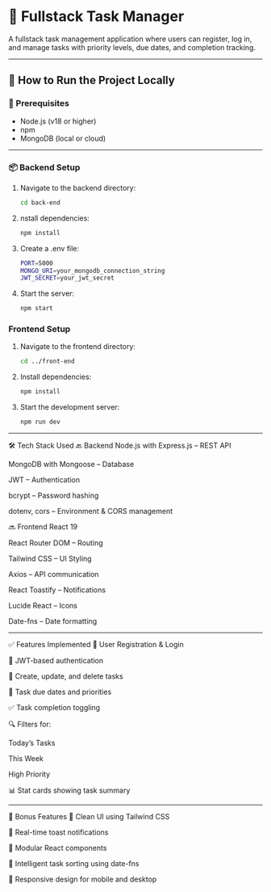 # 📝 Fullstack Task Manager

A fullstack task management application where users can register, log in, and manage tasks with priority levels, due dates, and completion tracking.

---

## 🚀 How to Run the Project Locally

### 🔧 Prerequisites

- Node.js (v18 or higher)
- npm
- MongoDB (local or cloud)

---

### 📦 Backend Setup

1. Navigate to the backend directory:
   ```bash
   cd back-end
2. nstall dependencies:
    ```bash
   npm install
3. Create a .env file:
   ```bash
   PORT=5000
   MONGO_URI=your_mongodb_connection_string
   JWT_SECRET=your_jwt_secret
4. Start the server:
   ```bash
   npm start
   
### Frontend Setup
1. Navigate to the frontend directory:
   ```bash
   cd ../front-end
2. Install dependencies:
   ```bash
   npm install
4. Start the development server:
   ```bash
   npm run dev

--------------------------------------
🛠 Tech Stack Used
🔙 Backend
Node.js with Express.js – REST API

MongoDB with Mongoose – Database

JWT – Authentication

bcrypt – Password hashing

dotenv, cors – Environment & CORS management

🔜 Frontend
React 19

React Router DOM – Routing

Tailwind CSS – UI Styling

Axios – API communication

React Toastify – Notifications

Lucide React – Icons

Date-fns – Date formatting

--------------------------------------

✅ Features Implemented
🔐 User Registration & Login

🧠 JWT-based authentication

📌 Create, update, and delete tasks

📅 Task due dates and priorities

✅ Task completion toggling

🔍 Filters for:

Today’s Tasks

This Week

High Priority

📊 Stat cards showing task summary

--------------------------------------

🌟 Bonus Features
🎨 Clean UI using Tailwind CSS

🔔 Real-time toast notifications

🧩 Modular React components

📆 Intelligent task sorting using date-fns

📱 Responsive design for mobile and desktop






